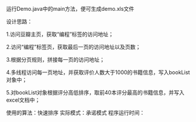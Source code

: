运行Demo.java中的main方法，便可生成demo.xls文件


设计思路：

1.访问豆瓣主页，获取“编程”标签的访问地址；

2.访问“编程”标签页，获取最后一页的访问地址以及页数；

3.根据分页规则，拼接每一页的访问地址；

4.多线程访问每一页地址，并获取评价人数大于1000的书籍信息，写入bookList对象中；

5.对bookList对象根据评分高低排序，取前40本评分最高的书籍信息，并写入excel文档中；

使用的算法：快速排序
实际模式：承诺模式
程序运行时间：
